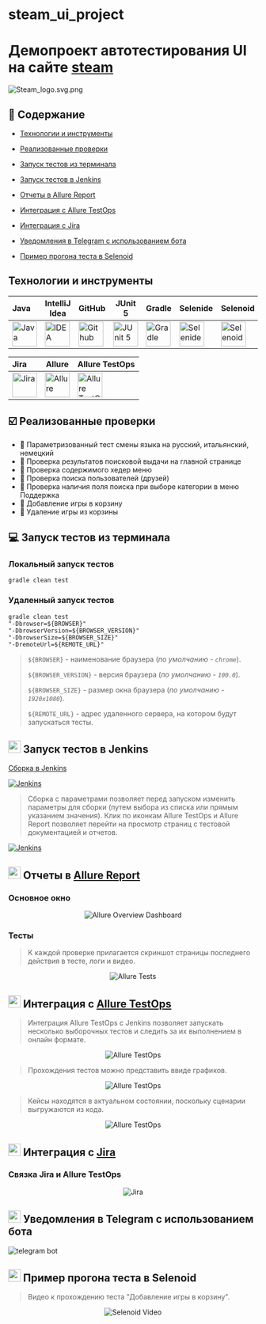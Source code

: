 # steam_ui_project
<h1 >Демопроект автотестирования UI на сайте <a href="https://store.steampowered.com/ ">steam</a></h1>

![Steam_logo.svg.png](media/screenshots/steam.jpg)

## :bookmark_tabs: Содержание

* <a href="#tools">Технологии и инструменты</a>

* <a href="#cases">Реализованные проверки</a>

* <a href="#console">Запуск тестов из терминала</a>

* <a href="#jenkins">Запуск тестов в Jenkins</a>

* <a href="#allure">Отчеты в Allure Report</a>

* <a href="#allure-testops">Интеграция с Allure TestOps</a>

* <a href="#jira">Интеграция с Jira</a>

* <a href="#telegram">Уведомления в Telegram с использованием бота</a>

* <a href="#video">Пример прогона теста в Selenoid</a>

<a id="tools"></a>
## Технологии и инструменты

| Java                                                                                                    | IntelliJ Idea                                                                                                                | GitHub                                                                                                    | JUnit 5                                                                                                          | Gradle                                                                                                    | Selenide                                                                                                        | Selenoid                                                                                                                 |                                                                                                         Jenkins |
|:--------------------------------------------------------------------------------------------------------|------------------------------------------------------------------------------------------------------------------------------|-----------------------------------------------------------------------------------------------------------|------------------------------------------------------------------------------------------------------------------|-----------------------------------------------------------------------------------------------------------|-----------------------------------------------------------------------------------------------------------------|--------------------------------------------------------------------------------------------------------------------------|----------------------------------------------------------------------------------------------------------------:|
| <a href="https://www.java.com/"><img src="media/logo/Java.svg" width="50" height="50"  alt="Java"/></a> | <a id ="tech" href="https://www.jetbrains.com/idea/"><img src="media/logo/Idea.svg" width="50" height="50"  alt="IDEA"/></a> | <a href="https://github.com/"><img src="media/logo/GitHub.svg" width="50" height="50"  alt="Github"/></a> | <a href="https://junit.org/junit5/"><img src="media/logo/Junit5.svg" width="50" height="50"  alt="JUnit 5"/></a> | <a href="https://gradle.org/"><img src="media/logo/Gradle.svg" width="50" height="50"  alt="Gradle"/></a> | <a href="https://selenide.org/"><img src="media/logo/Selenide.svg" width="50" height="50"  alt="Selenide"/></a> | <a href="https://aerokube.com/selenoid/"><img src="media/logo/Selenoid.svg" width="50" height="50"  alt="Selenoid"/></a> | <a href="https://www.jenkins.io/"><img src="media/logo/Jenkins.svg" width="50" height="50"  alt="Jenkins"/></a> |


| Jira                                                                                                                         | Allure                                                                                                                    | Allure TestOps                                                                                                      |
|:-----------------------------------------------------------------------------------------------------------------------------|---------------------------------------------------------------------------------------------------------------------------|---------------------------------------------------------------------------------------------------------------------|
| <a href="https://www.atlassian.com/ru/software/jira"><img src="media/logo/Jira.svg" width="50" height="50"  alt="Jira"/></a> | <a href="https://github.com/allure-framework"><img src="media/logo/Allure.svg" width="50" height="50"  alt="Allure"/></a> | <a href="https://qameta.io/"><img src="media/logo/Allure_TO.svg" width="50" height="50"  alt="Allure TestOps"/></a> |

<a id="cases"></a>
## :ballot_box_with_check: Реализованные проверки

- :small_blue_diamond: Параметризованный тест смены языка на русский, итальянский, немецкий 
- :small_blue_diamond: Проверка результатов поисковой выдачи на главной странице
- :small_blue_diamond: Проверка содержимого хедер меню
- :small_blue_diamond: Проверка поиска пользователей (друзей)
- :small_blue_diamond: Проверка наличия поля поиска при выборе категории в меню Поддержка
- :small_blue_diamond: Добавление игры в корзину
- :small_blue_diamond: Удаление игры из корзины

<a id="console"></a>
## :computer: Запуск тестов из терминала
### Локальный запуск тестов

```
gradle clean test 
```

### Удаленный запуск тестов

```
gradle clean test 
"-Dbrowser=${BROWSER}" 
"-DbrowserVersion=${BROWSER_VERSION}" 
"-DbrowserSize=${BROWSER_SIZE}" 
"-DremoteUrl=${REMOTE_URL}"
```

> `${BROWSER}` - наименование браузера (_по умолчанию - <code>chrome</code>_).
>
> `${BROWSER_VERSION}` - версия браузера (_по умолчанию - <code>100.0</code>_).
>
> `${BROWSER_SIZE}` - размер окна браузера (_по умолчанию - <code>1920x1080</code>_).
>
> `${REMOTE_URL}` - адрес удаленного сервера, на котором будут запускаться тесты.

<a id="jenkins"></a>
## <img src="media/logo/Jenkins.svg" width="25" height="25"/></a> Запуск тестов в Jenkins

<a target="_blank" href="https://jenkins.autotests.cloud/job/18-johnnyhlammaster-steamUiProject
/">Сборка в Jenkins</a>
<p align="center">

<a href="https://jenkins.autotests.cloud/job/AD_demo_ui_steam/"><img src="media/screenshots/jenkins.jpg" alt="Jenkins"/></a>

> Сборка с параметрами позволяет перед запуском изменить параметры для сборки (путем выбора из списка или прямым указанием значения).
> Клик по иконкам Allure TestOps и Allure Report позволяет перейти на просмотр страниц с тестовой документацией и отчетов.

<a href="https://jenkins.autotests.cloud/job/AD_demo_ui_steam/"><img src="media/screenshots/param.jpg" alt="Jenkins"/></a>
</p>

<a id="allure"></a>
## <img src="media/logo/Allure.svg" width="25" height="25"/></a> Отчеты в [Allure Report](https://jenkins.autotests.cloud/job/18-johnnyhlammaster-steamUiProject/20/allure/)

### Основное окно

<p align="center">
<img title="Allure Overview Dashboard" src="media/screenshots/alluremain.jpg">
</p>

### Тесты

>К каждой проверке прилагается скриншот страницы последнего действия в тесте, логи и видео.

<p align="center">
<img title="Allure Tests" src="media/screenshots/allure2.jpg">
</p>

<a id="allure-testops"></a>
## <img src="media/logo/Allure_TO.svg" width="25" height="25"/></a> Интеграция с [Allure TestOps](https://allure.autotests.cloud/project/2296/dashboards)

>Интеграция Allure TestOps с Jenkins позволяет запускать несколько выборочных тестов и следить за их выполнением в онлайн формате.

<p align="center">
<img title="Allure TestOps" src="media/screenshots/photo_2023-05-24_15-30-17.jpg">
</p>

>Прохождения тестов можно представить ввиде графиков.

<p align="center">
<img title="Allure TestOps" src="media/screenshots/dashboard.jpg">
</p>

>Кейсы находятся в актуальном состоянии, поскольку сценарии выгружаются из кода.

<p align="center">
<img title="Allure TestOps" src="media/screenshots/testk.jpg">
</p>

<a id="jira"></a>
## <img src="media/logo/Jira.svg" width="25" height="25"/></a> Интеграция с [Jira](https://jira.autotests.cloud/browse/HOMEWORK-552)

### Связка Jira и Allure TestOps
<p align="center">
<img title="Jira" src="media/screenshots/jira.jpg">
</p>


<a id="telegram"></a>
## <img src="media/logo/Telegram.svg" width="25" height="25"/></a> Уведомления в Telegram с использованием бота

<p >
<img title="telegram bot" src="media/screenshots/tele.jpg">
</p>

<a id="video"></a>
## <img src="media/logo/Selenoid.svg" width="25" height="25"/></a> Пример прогона теста в Selenoid

> Видео к прохождению теста "Добавление игры в корзину".
<p align="center">
  <img title="Selenoid Video" src="media/video/d879d2ab0c4ea4a2f7871c48c2b2df0b.gif">
</p>